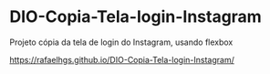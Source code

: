 # DIO-Copia-Tela-login-Instagram
Projeto cópia da tela de login do Instagram, usando flexbox

https://rafaelhgs.github.io/DIO-Copia-Tela-login-Instagram/

